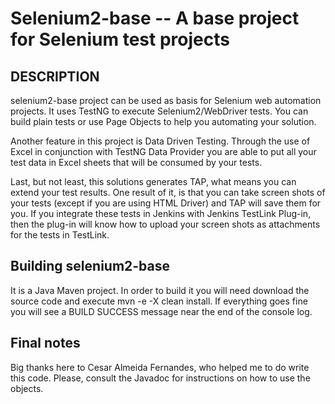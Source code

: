 Selenium2-base -- A base project for Selenium test projects
====================================

## DESCRIPTION

selenium2-base project can be used as basis for Selenium web automation 
projects. It uses TestNG to execute Selenium2/WebDriver tests. You can 
build plain tests or use Page Objects to help you automating your solution. 

Another feature in this project is Data Driven Testing. Through the use of 
Excel in conjunction with TestNG Data Provider you are able to put all your 
test data in Excel sheets that will be consumed by your tests.

Last, but not least, this solutions generates TAP, what means you can extend 
your test results. One result of it, is that you can take screen shots of your 
tests (except if you are using HTML Driver) and TAP will save them for you. 
If you integrate these tests in Jenkins with Jenkins TestLink Plug-in, then 
the plug-in will know how to upload your screen shots as attachments for the 
tests in TestLink.

## Building selenium2-base

It is a Java Maven project. In order to build it you will need download the 
source code and execute mvn -e -X clean install. If everything goes fine you 
will see a BUILD SUCCESS message near the end of the console log. 

## Final notes

Big thanks here to Cesar Almeida Fernandes, who helped me to do write this code. 
Please, consult the Javadoc for instructions on how to use the objects.
